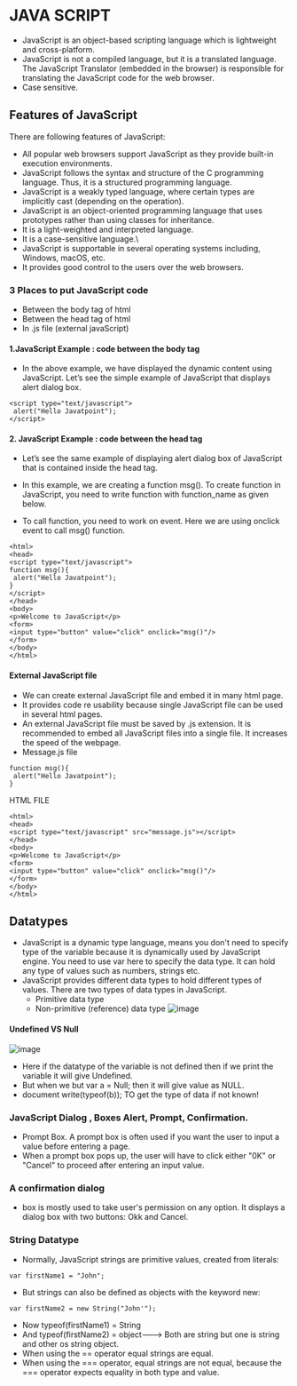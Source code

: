 # JAVA SCRIPT
 - JavaScript is an object-based scripting language which is lightweight and cross-platform.
 - JavaScript is not a compiled language, but it is a translated language. The JavaScript Translator (embedded in the browser) is responsible for translating the JavaScript code for the web browser.
 - Case sensitive.
## Features of JavaScript
There are following features of JavaScript:

- All popular web browsers support JavaScript as they provide built-in execution environments.
- JavaScript follows the syntax and structure of the C programming language. Thus, it is a structured programming language.
- JavaScript is a weakly typed language, where certain types are implicitly cast (depending on the operation).
- JavaScript is an object-oriented programming language that uses prototypes rather than using classes for inheritance.
- It is a light-weighted and interpreted language.
- It is a case-sensitive language.\
- JavaScript is supportable in several operating systems including, Windows, macOS, etc.
- It provides good control to the users over the web browsers.

### 3 Places to put JavaScript code
- Between the body tag of html
- Between the head tag of html
- In .js file (external javaScript)

#### 1.JavaScript Example : code between the body tag
- In the above example, we have displayed the dynamic content using JavaScript. Let’s see the simple example of JavaScript that displays alert dialog box.
```
<script type="text/javascript">  
 alert("Hello Javatpoint");  
</script>
```
#### 2. JavaScript Example : code between the head tag
- Let’s see the same example of displaying alert dialog box of JavaScript that is contained inside the head tag.

- In this example, we are creating a function msg(). To create function in JavaScript, you need to write function with function_name as given below.

- To call function, you need to work on event. Here we are using onclick event to call msg() function.
```
<html>  
<head>  
<script type="text/javascript">  
function msg(){  
 alert("Hello Javatpoint");  
}  
</script>  
</head>  
<body>  
<p>Welcome to JavaScript</p>  
<form>  
<input type="button" value="click" onclick="msg()"/>  
</form>  
</body>  
</html>
```
#### External JavaScript file
- We can create external JavaScript file and embed it in many html page.
- It provides code re usability because single JavaScript file can be used in several html pages.
- An external JavaScript file must be saved by .js extension. It is recommended to embed all JavaScript files into a single file. It increases the speed of the webpage.
- Message.js file
```
function msg(){  
 alert("Hello Javatpoint");  
}
```
HTML FILE
```
<html>  
<head>  
<script type="text/javascript" src="message.js"></script>  
</head>  
<body>  
<p>Welcome to JavaScript</p>  
<form>  
<input type="button" value="click" onclick="msg()"/>  
</form>  
</body>  
</html>
```
## Datatypes
- JavaScript is a dynamic type language, means you don't need to specify type of the variable because it is dynamically used by JavaScript engine. You need to use var here to specify the data type. It can hold any type of values such as numbers, strings etc.
- JavaScript provides different data types to hold different types of values. There are two types of data types in JavaScript.
     - Primitive data type
     - Non-primitive (reference) data type
 ![image](https://github.com/pratt0007/TIL/assets/100209212/2b28a27f-308a-4345-845b-03dd56ef0b64)
#### Undefined VS Null
![image](https://github.com/pratt0007/TIL/assets/100209212/d02041b5-4793-4111-8b70-5d8c1bfd2c80)
- Here if the datatype of the variable is not defined then if we print the variable it will give Undefined.
- But when we but var a = Null; then it will give value as NULL.
- document write(typeof(b)); TO get the type of data if not known!

### JavaScript Dialog , Boxes Alert, Prompt, Confirmation.
- Prompt Box. A prompt box is often used if you want the user to input a value before entering a page.
- When a prompt box pops up, the user will have to click either "0K" or "Cancel" to proceed after  entering an input value.
### A confirmation dialog
- box is mostly used to take user's permission on any option. It displays a dialog box with two buttons: Okk and Cancel.


### String Datatype
- Normally, JavaScript strings are primitive values, created from literals:
```
var firstName1 = "John";
```
- But strings can also be defined as objects with the keyword new:
```
var firstName2 = new String("John'");
```
- Now typeof(firstName1) = String
- And typeof(firstName2) = object---> Both are string but one is string and other os string object.
- When using the == operator equal strings are equal.
- When using the === operator, equal strings are not equal, because the === operator expects equality in both type and value.
  
